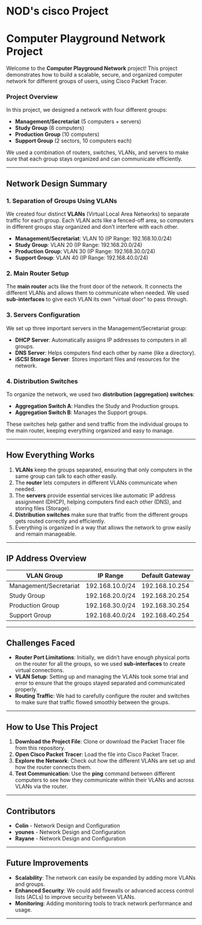 # NOD's cisco Project

# **Computer Playground Network Project**

Welcome to the **Computer Playground Network** project! This project demonstrates how to build a scalable, secure, and organized computer network for different groups of users, using Cisco Packet Tracer.

### **Project Overview**

In this project, we designed a network with four different groups:
- **Management/Secretariat** (5 computers + servers)
- **Study Group** (8 computers)
- **Production Group** (10 computers)
- **Support Group** (2 sectors, 10 computers each)

We used a combination of routers, switches, VLANs, and servers to make sure that each group stays organized and can communicate efficiently.

---

## **Network Design Summary**

### **1. Separation of Groups Using VLANs**
We created four distinct **VLANs** (Virtual Local Area Networks) to separate traffic for each group. Each VLAN acts like a fenced-off area, so computers in different groups stay organized and don’t interfere with each other.

- **Management/Secretariat**: VLAN 10 (IP Range: 192.168.10.0/24)
- **Study Group**: VLAN 20 (IP Range: 192.168.20.0/24)
- **Production Group**: VLAN 30 (IP Range: 192.168.30.0/24)
- **Support Group**: VLAN 40 (IP Range: 192.168.40.0/24)

### **2. Main Router Setup**
The **main router** acts like the front door of the network. It connects the different VLANs and allows them to communicate when needed. We used **sub-interfaces** to give each VLAN its own "virtual door" to pass through.

### **3. Servers Configuration**
We set up three important servers in the Management/Secretariat group:
- **DHCP Server**: Automatically assigns IP addresses to computers in all groups.
- **DNS Server**: Helps computers find each other by name (like a directory).
- **iSCSI Storage Server**: Stores important files and resources for the network.

### **4. Distribution Switches**
To organize the network, we used two **distribution (aggregation) switches**:
- **Aggregation Switch A**: Handles the Study and Production groups.
- **Aggregation Switch B**: Manages the Support groups.

These switches help gather and send traffic from the individual groups to the main router, keeping everything organized and easy to manage.

---

## **How Everything Works**

1. **VLANs** keep the groups separated, ensuring that only computers in the same group can talk to each other easily.
2. The **router** lets computers in different VLANs communicate when needed.
3. The **servers** provide essential services like automatic IP address assignment (DHCP), helping computers find each other (DNS), and storing files (Storage).
4. **Distribution switches** make sure that traffic from the different groups gets routed correctly and efficiently.
5. Everything is organized in a way that allows the network to grow easily and remain manageable.

---

## **IP Address Overview**

| VLAN Group          | IP Range          | Default Gateway    |
|---------------------|-------------------|--------------------|
| Management/Secretariat | 192.168.10.0/24  | 192.168.10.254     |
| Study Group         | 192.168.20.0/24    | 192.168.20.254     |
| Production Group    | 192.168.30.0/24    | 192.168.30.254     |
| Support Group       | 192.168.40.0/24    | 192.168.40.254     |

---

## **Challenges Faced**

- **Router Port Limitations**: Initially, we didn’t have enough physical ports on the router for all the groups, so we used **sub-interfaces** to create virtual connections.
- **VLAN Setup**: Setting up and managing the VLANs took some trial and error to ensure that the groups stayed separated and communicated properly.
- **Routing Traffic**: We had to carefully configure the router and switches to make sure that traffic flowed smoothly between the groups.

---

## **How to Use This Project**

1. **Download the Project File**: Clone or download the Packet Tracer file from this repository.
2. **Open Cisco Packet Tracer**: Load the file into Cisco Packet Tracer.
3. **Explore the Network**: Check out how the different VLANs are set up and how the router connects them.
4. **Test Communication**: Use the **ping** command between different computers to see how they communicate within their VLANs and across VLANs via the router.

---

## **Contributors**

- **Colin** - Network Design and Configuration
- **younes** - Network Design and Configuration
- **Rayane** - Network Design and Configuration

---

## **Future Improvements**

- **Scalability**: The network can easily be expanded by adding more VLANs and groups.
- **Enhanced Security**: We could add firewalls or advanced access control lists (ACLs) to improve security between VLANs.
- **Monitoring**: Adding monitoring tools to track network performance and usage.

---

